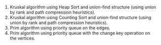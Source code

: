 1. Kruskal algorithm using Heap Sort and union-find structure (using union by rank and path compression heuristics).
2. Kruskal algorithm using Counting Sort and union-find structure (using union by rank and path compression heuristics).
3. Prim algorithm using priority queue on the edges.
4. Prim algorithm using priority queue with the change key operation on the vertices.